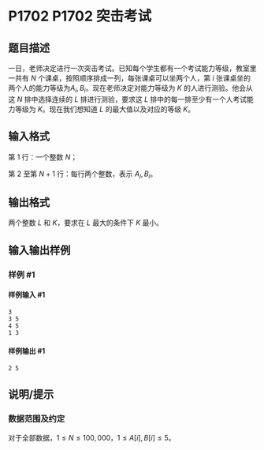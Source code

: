 # P1702 P1702 突击考试

## 题目描述

一日，老师决定进行一次突击考试。已知每个学生都有一个考试能力等级，教室里一共有 $N$ 个课桌，按照顺序排成一列，每张课桌可以坐两个人，第 $i$ 张课桌坐的两个人的能力等级为$A_i,B_i$。现在老师决定对能力等级为 $K$ 的人进行测验。他会从这 $N$ 排中选择连续的 $L$ 排进行测验，要求这 $L$ 排中的每一排至少有一个人考试能力等级为 $K$。现在我们想知道 $L$ 的最大值以及对应的等级 $K$。

## 输入格式

第 $1$ 行：一个整数 $N$；

第 $2$ 至第 $N+1$ 行：每行两个整数，表示 $A_i,B_i$。

## 输出格式

两个整数 $L$ 和 $K$，要求在 $L$ 最大的条件下 $K$ 最小。

## 输入输出样例

### 样例 #1

#### 样例输入 #1

```
3
3 5
4 5
1 3
```

#### 样例输出 #1

```
2 5
```

## 说明/提示

### 数据范围及约定

对于全部数据，$1 \le N \le 100,000$，$1 \le A[i],B[i] \le 5$。

